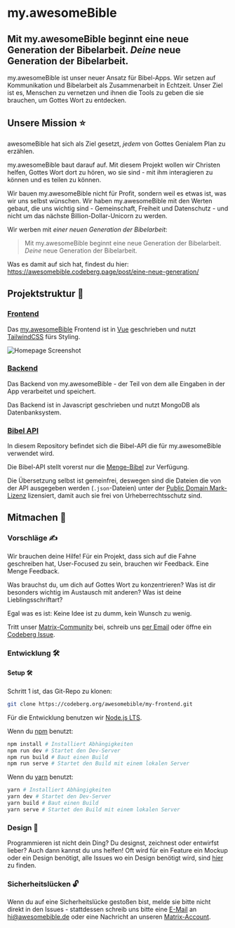 # my.awesomeBible
## Mit my.awesomeBible beginnt eine neue Generation der Bibelarbeit. *Deine* neue Generation der Bibelarbeit.
my.awesomeBible ist unser neuer Ansatz für Bibel-Apps.
Wir setzen auf Kommunikation und Bibelarbeit als Zusammenarbeit in Echtzeit.
Unser Ziel ist es, Menschen zu vernetzen und ihnen die Tools zu geben die sie brauchen, um Gottes Wort zu entdecken.

## Unsere Mission ⭐
awesomeBible hat sich als Ziel gesetzt, *jedem* von Gottes Genialem Plan zu erzählen.

my.awesomeBible baut darauf auf.
Mit diesem Projekt wollen wir Christen helfen, Gottes Wort dort zu hören, wo sie sind - mit ihm interagieren zu können und es teilen zu können.

Wir bauen my.awesomeBible nicht für Profit, sondern weil es etwas ist, was wir uns selbst wünschen.
Wir haben my.awesomeBible mit den Werten gebaut, die uns wichtig sind - Gemeinschaft, Freiheit und Datenschutz - und nicht um das nächste Billion-Dollar-Unicorn zu werden.

Wir werben mit *einer neuen Generation der Bibelarbeit*:

> Mit my.awesomeBible beginnt eine neue Generation der Bibelarbeit. *Deine* neue Generation der Bibelarbeit.

Was es damit auf sich hat, findest du hier: https://awesomebible.codeberg.page/post/eine-neue-generation/


## Projektstruktur 🍃
### [Frontend](https://codeberg.org/awesomebible/my-frontend)
Das [my.awesomeBible](https://vuetelescope.com/explore/my-awesomebible-de) Frontend ist in [Vue](https://v3.vuejs.org) geschrieben und nutzt [TailwindCSS](https://tailwindcss.com) fürs Styling.

![Homepage Screenshot](https://awesomebible.de/wp-content/uploads/2021/03/my-awesomebible_homepage.png)

### [Backend](https://codeberg.org/awesomebible/my-backend)
Das Backend von my.awesomeBible - der Teil von dem alle Eingaben in der App verarbeitet und speichert.

Das Backend ist in Javascript geschrieben und nutzt MongoDB als Datenbanksystem.

### [Bibel API](https://codeberg.org/awesomebible/bible-api)
In diesem Repository befindet sich die Bibel-API die für my.awesomeBible verwendet wird.

Die Bibel-API stellt vorerst nur die [Menge-Bibel](https://de.wikipedia.org/wiki/Hermann_Menge#Die_Menge-Bibel) zur Verfügung.

Die Übersetzung selbst ist gemeinfrei, deswegen sind die Dateien die von der API ausgegeben werden (``.json``-Dateien) unter der [Public Domain Mark-Lizenz](https://creativecommons.org/publicdomain/mark/1.0/deed.de) lizensiert, damit auch sie frei von Urheberrechtsschutz sind.

## Mitmachen 🦄
### Vorschläge ✍
Wir brauchen deine Hilfe!
Für ein Projekt, dass sich auf die Fahne geschreiben hat, User-Focused zu sein, brauchen wir Feedback. Eine Menge Feedback.

Was brauchst du, um dich auf Gottes Wort zu konzentrieren?
Was ist dir besonders wichtig im Austausch mit anderen?
Was ist deine Lieblingsschriftart?

Egal was es ist: Keine Idee ist zu dumm, kein Wunsch zu wenig.

Tritt unser [Matrix-Community](https://matrix.to/#/#awesomeBible:matrix.org) bei, schreib uns [per Email](mailto:hi@awesomebible.de) oder öffne ein [Codeberg Issue](https://codeberg.org/awesomebible/my-frontend/issues/new).

### Entwicklung 🛠
#### Setup 🛠
Schritt 1 ist, das Git-Repo zu klonen:
```sh
git clone https://codeberg.org/awesomebible/my-frontend.git
```

Für die Entwicklung benutzen wir [Node.js LTS](https://nodejs.org/de/download/). 

Wenn du [npm](https://nodejs.org/de/) benutzt:
```sh
npm install # Installiert Abhängigkeiten
npm run dev # Startet den Dev-Server
npm run build # Baut einen Build
npm run serve # Startet den Build mit einem lokalen Server
```
Wenn du [yarn](https://yarnpkg.com/) benutzt:
```sh
yarn # Installiert Abhängigkeiten
yarn dev # Startet den Dev-Server
yarn build # Baut einen Build
yarn serve # Startet den Build mit einem lokalen Server
```

### Design 🍥
Programmieren ist nicht dein Ding? Du designst, zeichnest oder entwirfst lieber?
Auch dann kannst du uns helfen!
Oft wird für ein Feature ein Mockup oder ein Design benötigt, alle Issues wo ein Design benötigt wird, sind [hier](https://codeberg.org/awesomebible/my-frontend/issues?q=&type=all&state=open&labels=16018&milestone=0&assignee=0) zu finden.

### Sicherheitslücken 🔓

Wenn du auf eine Sicherheitslücke gestoßen bist, melde sie bitte nicht direkt in den Issues - stattdessen schreib uns bitte eine [E-Mail](mailto:hi@awesomebible.de) an [hi@awesomebible.de](mailto:hi@awesomebible.de) oder eine Nachricht an unseren [Matrix-Account](https://matrix.to/#/@awesomebible:matrix.org).